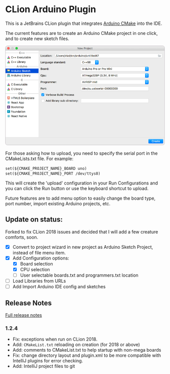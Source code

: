 # CLion Arduino Plugin

This is a JetBrains CLion plugin that integrates
[Arduino CMake](https://github.com/francoiscampbell/arduino-cmake) into the IDE.

The current features are to create an Arduino CMake project in one click, and to create new
sketch files.

![Screenshot_NewProject.png](assets/images/Screenshot_NewProject.png)

For those asking how to upload, you need to specify the serial port in the CMakeLists.txt file.
For example:

    set(${CMAKE_PROJECT_NAME}_BOARD uno)
    set(${CMAKE_PROJECT_NAME}_PORT /dev/ttys0)

This will create the 'upload' configuration in your Run Configurations and you can click the Run
button or use the keyboard shortcut to upload.

Future features are to add menu option to easily change the board type, port number, import
existing Arduino projects, etc.

## Update on status:

Forked to fix CLion 2018 issues and decided that I will add a few creature comforts, soon.

* [x] Convert to project wizard in new project as Arduino Sketch Project, instead of file menu
      item.
* [x] Add Configuration options:
  * [x] Board selection
  * [x] CPU selection
  * [ ] User selectable boards.txt and programmers.txt location
* [ ] Load Libraries from URLs
* [ ] Add Import Arduino IDE config and sketches

## Release Notes

[Full release notes](VERSION.md)

### 1.2.4

* Fix: exceptions when run on CLion 2018.
* Add: `CMakeList.txt` reloading on creation (for 2018 or above)
* Add: comments to CMakeList.txt to help startup with non-mega boards
* Fix: change directory layout and plugin.xml to be more compatible with IntelliJ plugins for
  error checking.
* Add: IntelliJ project files to git

